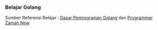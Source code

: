 ### Belajar Golang

Sumber Referensi Belajar : [Dasar Pemrograman Golang](https://dasarpemrogramangolang.novalagung.com/) dan [Programmer Zaman Now](https://www.youtube.com/channel/UC14ZKB9XsDZbnHVmr4AmUpQ)